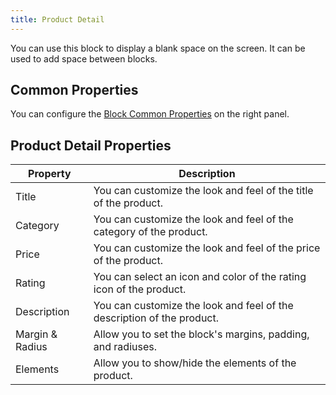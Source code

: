 ```yaml
---
title: Product Detail
---
```


You can use this block to display a blank space on the screen. It can be used to add space between blocks.

## Common Properties

You can configure the [Block Common Properties](overview#block-common-properties) on the right panel.

## Product Detail Properties

| Property | Description |
| -------- | ----------- |
| Title | You can customize the look and feel of the title of the product. |
| Category | You can customize the look and feel of the category of the product. |
| Price | You can customize the look and feel of the price of the product. |
| Rating | You can select an icon and color of the rating icon of the product. |
| Description | You can customize the look and feel of the description of the product. |
| Margin & Radius | Allow you to set the block's margins, padding, and radiuses. |
| Elements | Allow you to show/hide the elements of the product. |
